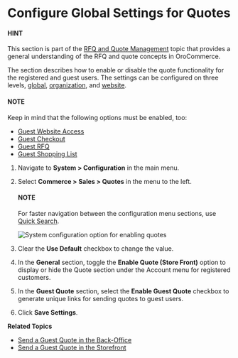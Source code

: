 <a id="sys-conf-commerce-guest-enable-guest-quotes"></a>

# Configure Global Settings for Quotes

<!-- begin_guest_quote -->

#### HINT
This section is part of the [RFQ and Quote Management](../../../../../concept-guides/rfq-quotes/index.md#concept-guide-rfq-quotes) topic that provides a general understanding of the RFQ and quote concepts in OroCommerce.

The section describes how to enable or disable the quote functionality for the registered and guest users. The settings can be configured on three levels, [global](#sys-conf-commerce-guest-enable-guest-quotes), [organization](../../../user-management/organizations/org-configuration/commerce/sales/organization-quote.md#sys-organization-quotes), and [website](../../../websites/web-configuration/commerce/sales/website-quotes.md#sys-websites-quotes).

#### NOTE
Keep in mind that the following options must be enabled, too:

* [Guest Website Access](../guests/global-guest-access.md#sys-conf-commerce-guest-enable-access)
* [Guest Checkout](global-checkout-config.md#user-guide-system-configuration-commerce-sales-checkout)
* [Guest RFQ](rfq.md#user-guide-system-configuration-commerce-sales-rfq)
* [Guest Shopping List](global-shopping-list.md#user-guide-system-configuration-commerce-sales-shopping-list)

1. Navigate to **System > Configuration** in the main menu.
2. Select **Commerce > Sales > Quotes** in the menu to the left.

   #### NOTE
   For faster navigation between the configuration menu sections, use [Quick Search](../../quick-search.md#user-guide-system-configuration-quick-search).

   ![System configuration option for enabling quotes](user/img/system/config_commerce/sales/global_quote_config.png)
3. Clear the **Use Default** checkbox to change the value.
4. In the **General** section, toggle the **Enable Quote (Store Front)** option to display or hide the Quote section under the Account menu for registered customers.
5. In the **Guest Quote** section, select the **Enable Guest Quote** checkbox to generate unique links for sending quotes to guest users.
6. Click **Save Settings**.

<!-- finish_guest_quote -->

**Related Topics**

* [Send a Guest Quote in the Back-Office](../../../../sales/quotes/guest-quote.md#user-guide-sales-guest-quotes)
* [Send a Guest Quote in the Storefront](../../../../../storefront/quotes/guests.md#frontstore-guide-guest-quotes)
